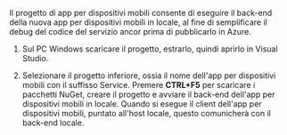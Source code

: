 

Il progetto di app per dispositivi mobili consente di eseguire il back-end della nuova app per dispositivi mobili in locale, al fine di semplificare il debug del codice del servizio ancor prima di pubblicarlo in Azure.

1. Sul PC Windows scaricare il progetto, estrarlo, quindi aprirlo in Visual Studio.

2. Selezionare il progetto inferiore, ossia il nome dell'app per dispositivi mobili con il suffisso Service. Premere **CTRL+F5** per scaricare i pacchetti NuGet, creare il progetto e avviare il back-end dell'app per dispositivi mobili in locale. Quando si esegue il client dell'app per dispositivi mobili, puntato all'host locale, questo comunicherà con il back-end locale.

<!---HONumber=August15_HO8-->